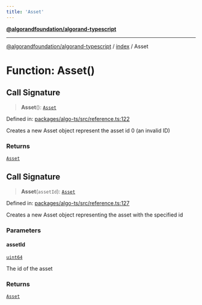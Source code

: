 ```yaml
---
title: 'Asset'
---
```


[**@algorandfoundation/algorand-typescript**](../../README.md)

---

[@algorandfoundation/algorand-typescript](../../README.md) / [index](../README.md) / Asset

# Function: Asset()

## Call Signature

> **Asset**(): [`Asset`](../type-aliases/Asset.md)

Defined in: [packages/algo-ts/src/reference.ts:122](https://github.com/algorandfoundation/puya-ts/blob/main/packages/algo-ts/src/reference.ts#L122)

Creates a new Asset object represent the asset id 0 (an invalid ID)

### Returns

[`Asset`](../type-aliases/Asset.md)

## Call Signature

> **Asset**(`assetId`): [`Asset`](../type-aliases/Asset.md)

Defined in: [packages/algo-ts/src/reference.ts:127](https://github.com/algorandfoundation/puya-ts/blob/main/packages/algo-ts/src/reference.ts#L127)

Creates a new Asset object representing the asset with the specified id

### Parameters

#### assetId

[`uint64`](../type-aliases/uint64.md)

The id of the asset

### Returns

[`Asset`](../type-aliases/Asset.md)
